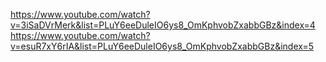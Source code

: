 https://www.youtube.com/watch?v=3iSaDVrMerk&list=PLuY6eeDuleIO6ys8_OmKphvobZxabbGBz&index=4  
https://www.youtube.com/watch?v=esuR7xY6rIA&list=PLuY6eeDuleIO6ys8_OmKphvobZxabbGBz&index=5  
